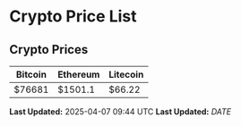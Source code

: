 # Crypto Price List

## Crypto Prices
| Bitcoin | Ethereum | Litecoin |
| ------- | -------- | -------- |
| $76681 | $1501.1 | $66.22 |
**Last Updated:** 2025-04-07 09:44 UTC
**Last Updated:** $DATE$

